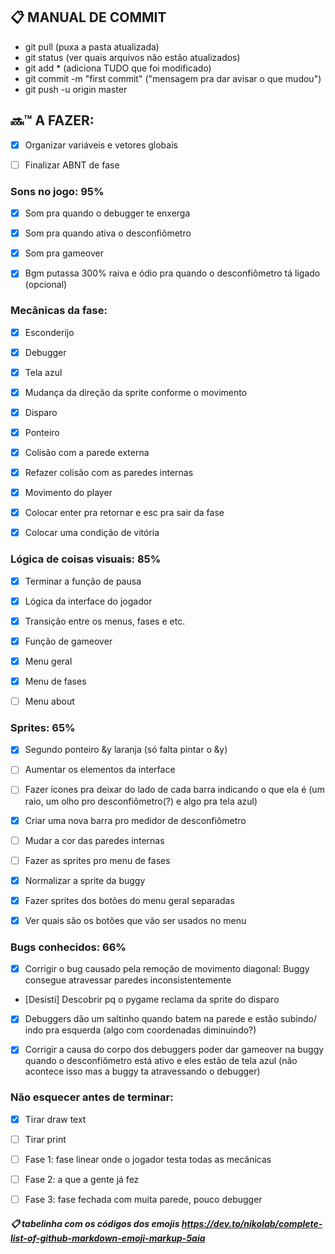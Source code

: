 ## :clipboard: MANUAL DE COMMIT

- git pull (puxa a pasta atualizada)
- git status (ver quais arquivos não estão atualizados)
- git add * (adiciona TUDO que foi modificado)
- git commit -m "first commit" ("mensagem pra dar avisar o que mudou")
- git push -u origin master

## :soon::tm: A FAZER:

- [x] Organizar variáveis e vetores globais
- [ ] Finalizar ABNT de fase


### Sons no jogo: 95%

- [x] Som pra quando o debugger te enxerga
- [x] Som pra quando ativa o desconfiômetro
- [x] Som pra gameover
- [x] Bgm putassa 300% raiva e ódio pra quando o desconfiômetro tá ligado (opcional)


### Mecânicas da fase:

- [x] Esconderijo
- [x] Debugger
- [x] Tela azul
- [x] Mudança da direção da sprite conforme o movimento
- [x] Disparo
- [x] Ponteiro

- [x] Colisão com a parede externa
- [x] Refazer colisão com as paredes internas
- [x] Movimento do player
- [x] Colocar enter pra retornar e esc pra sair da fase
- [x] Colocar uma condição de vitória


### Lógica de coisas visuais: 85%

- [x] Terminar a função de pausa
- [x] Lógica da interface do jogador
- [x] Transição entre os menus, fases e etc.
- [x] Função de gameover
- [x] Menu geral
- [x] Menu de fases
- [ ] Menu about


### Sprites: 65%

- [x] Segundo ponteiro &y laranja (só falta pintar o &y)
- [ ] Aumentar os elementos da interface
- [ ] Fazer ícones pra deixar do lado de cada barra indicando o que ela é (um raio, um olho pro desconfiômetro(?) e algo pra tela azul)
- [x] Criar uma nova barra pro medidor de desconfiômetro
- [ ] Mudar a cor das paredes internas
- [ ] Fazer as sprites pro menu de fases
- [x] Normalizar a sprite da buggy
- [x] Fazer sprites dos botões do menu geral separadas
- [x] Ver quais são os botões que vão ser usados no menu


### Bugs conhecidos: 66%

- [x] Corrigir o bug causado pela remoção de movimento diagonal: Buggy consegue atravessar paredes inconsistentemente
- [Desisti] Descobrir pq o pygame reclama da sprite do disparo
- [x] Debuggers dão um saltinho quando batem na parede e estão subindo/ indo pra esquerda (algo com coordenadas diminuindo?)
- [x] Corrigir a causa do corpo dos debuggers poder dar gameover na buggy quando o desconfiômetro está ativo e eles estão de tela azul (não acontece isso mas a buggy ta atravessando o debugger)


### Não esquecer antes de terminar:

- [x] Tirar draw text
- [ ] Tirar print

- [ ] Fase 1: fase linear onde o jogador testa todas as mecânicas
- [ ] Fase 2: a que a gente já fez
- [ ] Fase 3: fase fechada com muita parede, pouco debugger

##### :clipboard: tabelinha com os códigos dos emojis https://dev.to/nikolab/complete-list-of-github-markdown-emoji-markup-5aia
